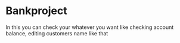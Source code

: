 # Bankproject
In this you can check your whatever you want like checking account balance, editing customers name like that
